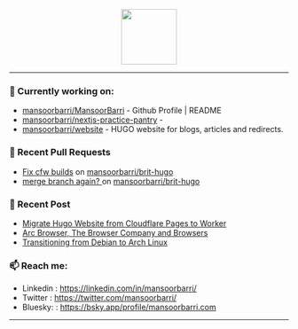 <div align=center>
  
<img width="100" src="https://mansoorbarri.com/img/logo/logo.svg">
</div>

---

### 👷 Currently working on: 

- [mansoorbarri/MansoorBarri](https://github.com/mansoorbarri/MansoorBarri) - Github Profile | README
- [mansoorbarri/nextjs-practice-pantry](https://github.com/mansoorbarri/nextjs-practice-pantry) - 
- [mansoorbarri/website](https://github.com/mansoorbarri/website) - HUGO website for blogs, articles and redirects.

### 🔨 Recent Pull Requests

- [Fix cfw builds](https://github.com/mansoorbarri/brit-hugo/pull/5) on [mansoorbarri/brit-hugo](https://github.com/mansoorbarri/brit-hugo)
- [merge branch again? ](https://github.com/mansoorbarri/brit-hugo/pull/4) on [mansoorbarri/brit-hugo](https://github.com/mansoorbarri/brit-hugo)

### 📰 Recent Post

- [Migrate Hugo Website from Cloudflare Pages to Worker](https://mansoorbarri.com/pages-to-workers-cf/)
- [Arc Browser, The Browser Company and Browsers](https://mansoorbarri.com/arc-browsercompany-browsers/)
- [Transitioning from Debian to Arch Linux](https://mansoorbarri.com/move-to-arch/)

### 📫 Reach me:
- Linkedin  : <https://linkedin.com/in/mansoorbarri/>
- Twitter   : <https://twitter.com/mansoorbarri/>
- Bluesky:  : <https://bsky.app/profile/mansoorbarri.com>
---
